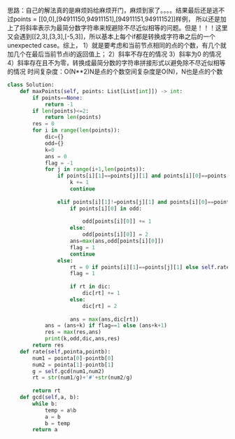 思路：自己的解法真的是麻烦妈给麻烦开门，麻烦到家了。。。。结果最后还是逃不过points = [[0,0],[94911150,94911151],[94911151,94911152]]样例，
所以还是加上了将斜率表示为最简分数字符串来规避除不尽近似相等的问题。但是！！！这里又会遇到[[2,3],[3,3],[-5,3]]，所以基本上每个if都是转换成字符串之后的一个unexpected case。综上，
1）就是要考虑和当前节点相同的点的个数，有几个就加几个在最后当前节点i的返回值上；
2）斜率不存在的情况
3）斜率为0 的情况
4）斜率存在且不为零，转换成最简分数的字符串拼接形式以避免除不尽近似相等的情况
时间复杂度：O(N**2)N是点的个数空间复杂度是O(N)，N也是点的个数

```python
class Solution:
    def maxPoints(self, points: List[List[int]]) -> int:
        if points==None:
            return -1
        if len(points)<=2:
            return len(points)
        res = 0
        for i in range(len(points)):
            dic={}
            odd={}
            k=0
            ans = 0
            flag = -1
            for j in range(i+1,len(points)):
                if points[i][1]==points[j][1] and points[i][0]==points[j][0]:
                    k += 1
                    continue               
                
                elif points[i][1]!=points[j][1] and points[i][0]==points[j][0]:
                    if points[i][0] in odd:
                                     
                        odd[points[i][0]] += 1
                    else:
                        odd[points[i][0]] = 2
                    ans=max(ans,odd[points[i][0]])
                    flag = 1
                    continue
                else:
                    rt = 0 if points[i][1]==points[j][1] else self.rate(points[i],points[j])
                    flag = 1
               
                    if rt in dic:
                        dic[rt] += 1
                    else:
                        dic[rt] = 2
                
                    ans = max(ans,dic[rt])
            ans = (ans+k) if flag==1 else (ans+k+1)
            res = max(res,ans)
            print(k,odd,dic,ans,res)
        return res
    def rate(self,pointa,pointb):  
        num1 = pointa[0]-pointb[0]
        num2 = pointa[1]-pointb[1]           
        g = self.gcd(num1,num2)         
        rt = str(num1/g)+'#'+str(num2/g)
        
        return rt
    def gcd(self,a, b):
        while b:
            temp = a%b
            a = b
            b = temp
        return a
```
